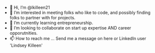 - 👋 Hi, I’m @lkilleen21
- 👀 I’m interested in meeting folks who like to code, and possibly finding folks to partner with for projects. 
- 🌱 I’m currently learning entrepreneurship.  
- 💞️ I’m looking to collaborate on start up expertise AND career opporutnities. 
- 📫 How to reach me ... Send me a message on here or LinkedIn user 'Lindsey Killeen'

<!---
lkilleen21/lkilleen21 is a ✨ special ✨ repository because its `README.md` (this file) appears on your GitHub profile.
You can click the Preview link to take a look at your changes.
--->
